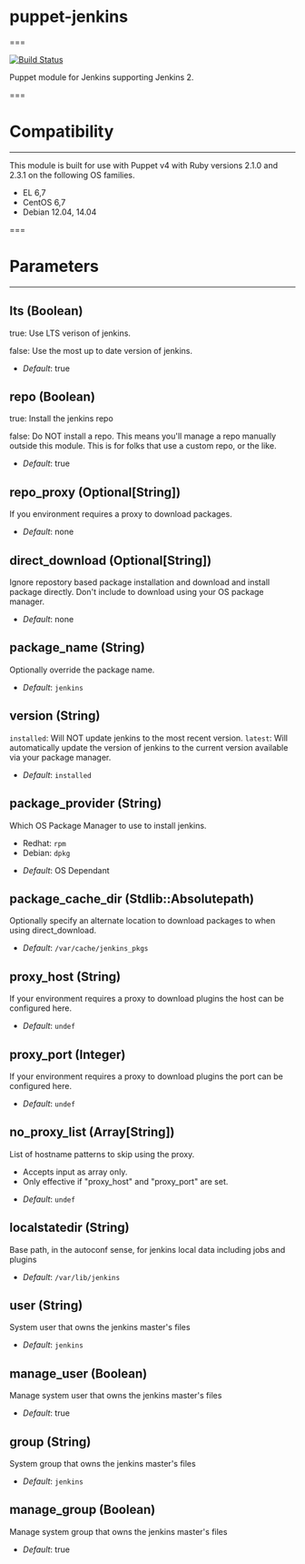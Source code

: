 # puppet-jenkins
===

[![Build Status](https://travis-ci.org/jmk61/puppet-jenkins.png?branch=master)](https://travis-ci.org/jmk61/puppet-jenkins)

Puppet module for Jenkins supporting Jenkins 2.

===

# Compatibility
---------------
This module is built for use with Puppet v4 with Ruby versions 2.1.0 and 2.3.1 on the
following OS families.

* EL 6,7
* CentOS 6,7
* Debian 12.04, 14.04

===

# Parameters
------------

lts (Boolean)
-------------
true: Use LTS verison of jenkins.

false: Use the most up to date version of jenkins.
- *Default*: true

repo (Boolean)
-------------
true: Install the jenkins repo

false: Do NOT install a repo. This means you'll manage a repo manually outside this module. This is for folks that use a custom repo, or the like.
- *Default*: true

repo_proxy (Optional[String])
-------------
If you environment requires a proxy to download packages.
- *Default*: none

direct_download (Optional[String])
-------------
Ignore repostory based package installation and download and install package directly. Don't include to download using your OS package manager.
- *Default*: none

package_name (String)
-------------
Optionally override the package name.
- *Default*: `jenkins`

version (String)
-------------
`installed`: Will NOT update jenkins to the most recent version.
`latest`:  Will automatically update the version of jenkins to the current version available via your package manager.
- *Default*: `installed`

package_provider (String)
-------------
Which OS Package Manager to use to install jenkins.
* Redhat: `rpm`
* Debian: `dpkg`
- *Default*: OS Dependant

package_cache_dir (Stdlib::Absolutepath)
-------------
Optionally specify an alternate location to download packages to when using direct_download.
- *Default*: `/var/cache/jenkins_pkgs`

proxy_host (String)
-------------
If your environment requires a proxy to download plugins the host can be configured here.
- *Default*: `undef`

proxy_port (Integer)
-------------
If your environment requires a proxy to download plugins the port can be configured here.
- *Default*: `undef`

no_proxy_list (Array[String])
-------------
List of hostname patterns to skip using the proxy.
* Accepts input as array only.
* Only effective if "proxy_host" and "proxy_port" are set.
- *Default*: `undef`

localstatedir (String)
-------------
Base path, in the autoconf sense, for jenkins local data including jobs and plugins
- *Default*: `/var/lib/jenkins`

user (String)
-------------
System user that owns the jenkins master's files
- *Default*: `jenkins`

manage_user (Boolean)
-------------
Manage system user that owns the jenkins master's files
- *Default*: true

group (String)
-------------
System group that owns the jenkins master's files
- *Default*: `jenkins`

manage_group (Boolean)
-------------
Manage system group that owns the jenkins master's files
- *Default*: true
